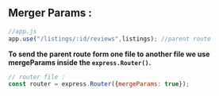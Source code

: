 ## Merger Params :

```js
//app.js
app.use("/listings/:id/reviews",listings); //parent route
```
**To send the parent route form one file to another file we use mergeParams inside the `express.Router()`.**


```js
// router file :
const router = express.Router({mergeParams: true});

```
